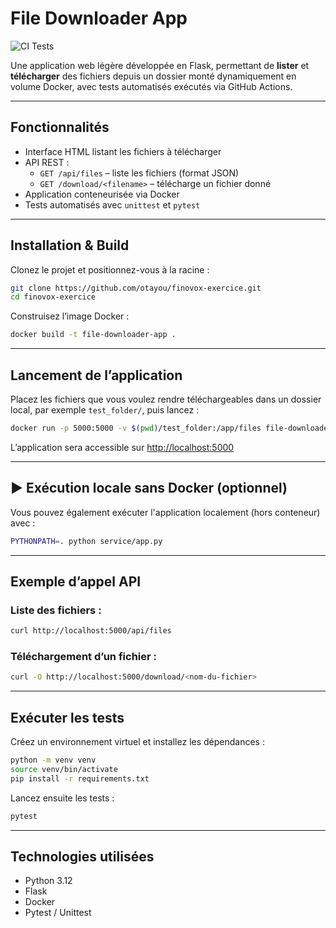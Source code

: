 # File Downloader App
![CI Tests](https://github.com/otayou/finovox-exercice/actions/workflows/ci.yml/badge.svg)

Une application web légère développée en Flask, permettant de **lister** et **télécharger** des fichiers depuis un dossier monté dynamiquement en volume Docker, avec tests automatisés exécutés via GitHub Actions.

---

## Fonctionnalités

- Interface HTML listant les fichiers à télécharger
- API REST :
  - `GET /api/files` – liste les fichiers (format JSON)
  - `GET /download/<filename>` – télécharge un fichier donné
- Application conteneurisée via Docker
- Tests automatisés avec `unittest` et `pytest`

---

## Installation & Build

Clonez le projet et positionnez-vous à la racine :

```bash
git clone https://github.com/otayou/finovox-exercice.git
cd finovox-exercice
```

Construisez l’image Docker :

```bash
docker build -t file-downloader-app .
```

---

## Lancement de l’application

Placez les fichiers que vous voulez rendre téléchargeables dans un dossier local, par exemple `test_folder/`, puis lancez :

```bash
docker run -p 5000:5000 -v $(pwd)/test_folder:/app/files file-downloader-app
```

L’application sera accessible sur [http://localhost:5000](http://localhost:5000)

---

## ▶️ Exécution locale sans Docker (optionnel)

Vous pouvez également exécuter l'application localement (hors conteneur) avec :

```bash
PYTHONPATH=. python service/app.py
```

---

## Exemple d’appel API

### Liste des fichiers :
```bash
curl http://localhost:5000/api/files
```

### Téléchargement d’un fichier :
```bash
curl -O http://localhost:5000/download/<nom-du-fichier>
```

---

## Exécuter les tests

Créez un environnement virtuel et installez les dépendances :

```bash
python -m venv venv
source venv/bin/activate
pip install -r requirements.txt
```

Lancez ensuite les tests :

```bash
pytest
```

---

## Technologies utilisées

- Python 3.12
- Flask
- Docker
- Pytest / Unittest


